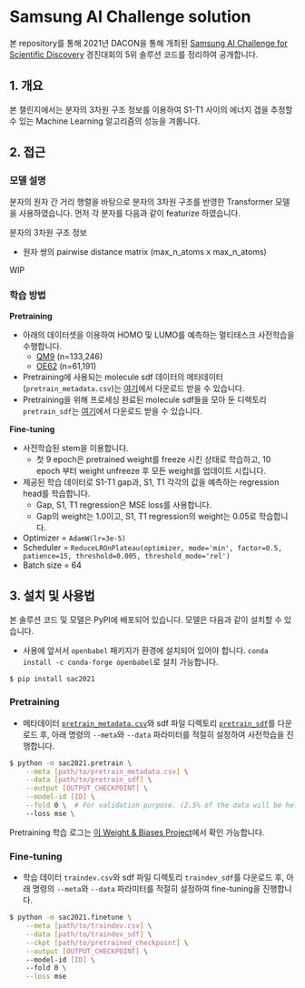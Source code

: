 # Samsung AI Challenge solution

본 repository를 통해 2021년 DACON을 통해 개최된 [Samsung AI Challenge for Scientific Discovery](https://dacon.io/competitions/official/235789/overview/description) 경진대회의 5위 솔루션 코드를 정리하여 공개합니다.

## 1. 개요

본 챌린지에서는 분자의 3차원 구조 정보를 이용하여 S1-T1 사이의 에너지 갭을 추정할 수 있는 Machine Learning 알고리즘의 성능을 겨룹니다. 

## 2. 접근

### 모델 설명

분자의 원자 간 거리 행렬을 바탕으로 분자의 3차원 구조를 반영한 Transformer 모델을 사용하였습니다. 먼저 각 분자를 다음과 같이 featurize 하였습니다.

분자의 3차원 구조 정보

- 원자 쌍의 pairwise distance matrix (max_n_atoms x max_n_atoms) 

WIP

### 학습 방법

**Pretraining**
- 아래의 데이터셋을 이용하여 HOMO 및 LUMO를 예측하는 멀티태스크 사전학습을 수행합니다.
    - [QM9](http://quantum-machine.org/datasets/) (n=133,246)
    - [OE62](https://www.nature.com/articles/s41597-020-0385-y) (n=61,191)
- Pretraining에 사용되는 molecule sdf 데이터의 메타데이터(`pretrain_metadata.csv`)는 [여기](https://dohlee-bioinfo.sgp1.digitaloceanspaces.com/sac2021-data/pretrain_metadata.csv)에서 다운로드 받을 수 있습니다. 
- Pretraining을 위해 프로세싱 완료된 molecule sdf들을 모아 둔 디렉토리 `pretrain_sdf`는 [여기](https://dohlee-bioinfo.sgp1.digitaloceanspaces.com/sac2021-data/pretrain_sdf.tar.gz)에서 다운로드 받을 수 있습니다.

**Fine-tuning**
- 사전학습된 stem을 이용합니다.
    - 첫 9 epoch은 pretrained weight를 freeze 시킨 상태로 학습하고, 10 epoch 부터 weight unfreeze 후 모든 weight를 업데이트 시킵니다.
- 제공된 학습 데이터로 S1-T1 gap과, S1, T1 각각의 값을 예측하는 regression head를 학습합니다.
    - Gap, S1, T1 regression은 MSE loss를 사용합니다.
    - Gap의 weight는 1.0이고, S1, T1 regression의 weight는 0.05로 학습합니다.
- Optimizer = `AdamW(lr=3e-5)`
- Scheduler = `ReduceLROnPlateau(optimizer, mode='min', factor=0.5, patience=15, threshold=0.005, threshold_mode='rel')`
- Batch size = 64

## 3. 설치 및 사용법
본 솔루션 코드 및 모델은 PyPI에 배포되어 있습니다. 모델은 다음과 같이 설치할 수 있습니다.
- 사용에 앞서서 `openbabel` 패키지가 환경에 설치되어 있어야 합니다. `conda install -c conda-forge openbabel`로 설치 가능합니다.

```bash
$ pip install sac2021
```

### Pretraining

- 메타데이터 [`pretrain_metadata.csv`](https://dohlee-bioinfo.sgp1.digitaloceanspaces.com/sac2021-data/pretrain_metadata.csv)와 sdf 파일 디렉토리 [`pretrain_sdf`](https://dohlee-bioinfo.sgp1.digitaloceanspaces.com/sac2021-data/pretrain_sdf.tar.gz)를 다운로드 후, 아래 명령의 `--meta`와 `--data` 파라미터를 적절히 설정하여 사전학습을 진행합니다.

```bash
$ python -m sac2021.pretrain \
    --meta [path/to/pretrain_metadata.csv] \
    --data [path/to/pretrain_sdf] \
    --output [OUTPUT_CHECKPOINT] \
    --model-id [ID] \
    --fold 0 \  # For validation purpose. (2.5% of the data will be held out)
    --loss mse \
```

Pretraining 학습 로그는 [이 Weight & Biases Project](https://wandb.ai/dohlee/sac-solution?workspace=user-dohlee)에서 확인 가능합니다.

### Fine-tuning
- 학습 데이터 `traindev.csv`와 sdf 파일 디렉토리 `traindev_sdf`를 다운로드 후, 아래 명령의 `--meta`와 `--data` 파라미터를 적절히 설정하여 fine-tuning을 진행합니다.
```bash
$ python -m sac2021.finetune \
    --meta [path/to/traindev.csv] \
    --data [path/to/traindev_sdf] \
    --ckpt [path/to/pretrained_checkpoint] \
    --output [OUTPUT_CHECKPOINT] \ 
    --model-id [ID] \ 
    --fold 0 \
    --loss mse
```
